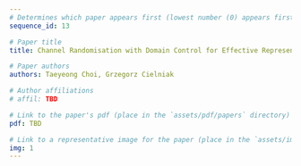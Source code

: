 ```yaml
---
# Determines which paper appears first (lowest number (0) appears first)
sequence_id: 13

# Paper title
title: Channel Randomisation with Domain Control for Effective Representation Learning of Visual Anomalies in Strawberries (Lightning)

# Paper authors
authors: Taeyeong Choi, Grzegorz Cielniak

# Author affiliations
# affil: TBD

# Link to the paper's pdf (place in the `assets/pdf/papers` directory)
pdf: TBD

# Link to a representative image for the paper (place in the `assets/img/papers` directory)
img: 1
---
```

